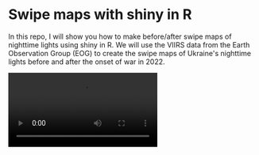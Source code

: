 # Swipe maps with shiny in R
In this repo, I will show you how to make before/after swipe maps of nighttime lights using shiny in R. We will use the VIIRS data from the Earth Observation Group (EOG) to create the swipe maps of Ukraine's nighttime lights before and after the onset of war in 2022. 

![alt text](https://github.com/milos-agathon/swipe-maps-nightlight/blob/main/swipe.mp4?raw=true)
